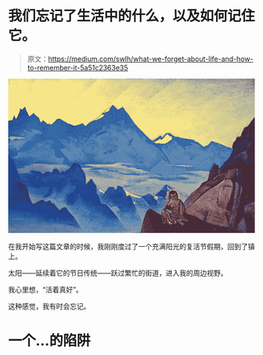 # 我们忘记了生活中的什么，以及如何记住它。

> 原文：<https://medium.com/swlh/what-we-forget-about-life-and-how-to-remember-it-5a51c2363e35>

![](img/6c3112a71fc2e66daa101d9f14ba9638.png)

在我开始写这篇文章的时候，我刚刚度过了一个充满阳光的复活节假期，回到了镇上。

太阳——延续着它的节日传统——跃过繁忙的街道，进入我的周边视野。

我心里想，“活着真好”。

这种感觉，我有时会忘记。

# 一个…的陷阱